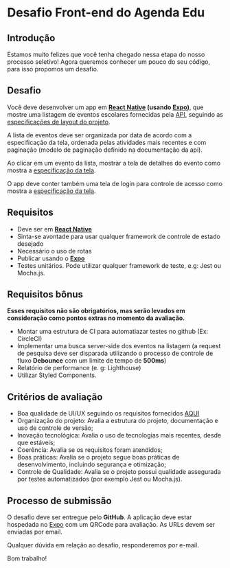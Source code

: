 # Desafio Front-end do Agenda Edu

## Introdução

Estamos muito felizes que você tenha chegado nessa etapa do nosso processo seletivo! Agora queremos conhecer um pouco do seu código, para isso propomos um desafio.


## Desafio

Você deve desenvolver um app em **[React Native](https://facebook.github.io/react-native/) (usando [Expo](https://expo.io/))**, que mostre uma listagem de eventos escolares fornecidas pela [API](https://github.com/agendakids/frontend-test/api-doc), seguindo as [especificações de layout do projeto](https://zpl.io/25O6Gk3).

A lista de eventos deve ser organizada por data de acordo com a especificação da tela, ordenada pelas atividades mais recentes e com paginação (modelo de paginação definido na documentação da api).

Ao clicar em um evento da lista, mostrar a tela de detalhes do evento como mostra a [especificação  da tela](https://zpl.io/aMPQKkK). 

O app deve conter também uma tela de login para controle de acesso como mostra a [especificação  da tela](https://zpl.io/agzXP0M).

## Requisitos

- Deve ser em **[React Native](https://facebook.github.io/react-native/)**
- Sinta-se avontade para usar qualquer framework de controle de estado desejado
- Necessário o uso de rotas
- Publicar usando o **[Expo](https://expo.io/)**
- Testes unitários. Pode utilizar qualquer framework de teste, e.g: Jest ou Mocha.js.

## Requisitos bônus

**Esses requisitos não são obrigatórios, mas serão levados em consideração como pontos extras no momento da avaliação.**

- Montar uma estrutura de CI para automatiazar testes no github (Ex: CircleCI)
- Implementar uma busca server-side dos eventos na listagem (a request de pesquisa deve ser disparada utilizando o processo de controle de fluxo **Debounce​** com um limite de tempo de **500ms**)
- Relatório de performance (e. g: Lighthouse)
- Utilizar Styled Components. 


## Critérios de avaliação

- Boa qualidade de UI/UX seguindo os requisitos fornecidos [AQUI](zpl.io/VYKG19m)
- Organização do projeto: Avalia a estrutura do projeto, documentação e uso de controle de versão;
- Inovação tecnológica: Avalia o uso de tecnologias mais recentes, desde que estáveis;
- Coerência: Avalia se os requisitos foram atendidos;
- Boas práticas: Avalia se o projeto segue boas práticas de desenvolvimento, incluindo segurança e otimização;
- Controle de Qualidade: Avalia se o projeto possui qualidade assegurada por testes automatizados (por exemplo Jest ou Mocha.js).


## Processo de submissão

O desafio deve ser entregue pelo **GitHub**. A aplicação deve estar hospedada no [Expo](https://expo.io/) com um QRCode para avaliação. As URLs devem ser enviadas por email.

Qualquer dúvida em relação ao desafio, responderemos por e-mail.

Bom trabalho!


